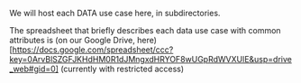 We will host each DATA use case here, in subdirectories.

The spreadsheet that briefly describes each data use case with common attributes is (on our Google Drive, here)[https://docs.google.com/spreadsheet/ccc?key=0ArvBlSZGFJKHdHM0R1dJMngxdHRYOF8wUGpRdWVXUlE&usp=drive_web#gid=0] (currently with restricted access)
